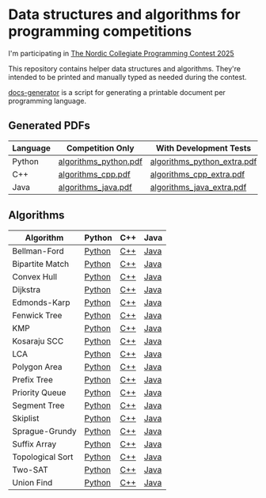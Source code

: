 # Data structures and algorithms for programming competitions

I'm participating in [The Nordic Collegiate Programming Contest 2025](https://nordic.icpc.io/ncpc2025/)

This repository contains helper data structures and algorithms.
They're intended to be printed and manually typed as needed during the contest.

[docs-generator](./docs-generator/) is a script for generating a printable document per programming language.

## Generated PDFs

| Language | Competition Only | With Development Tests |
|----------|------------------|------------------------|
| Python   | [algorithms_python.pdf](./docs-generator/output/algorithms_python.pdf) | [algorithms_python_extra.pdf](./docs-generator/output/algorithms_python_extra.pdf) |
| C++      | [algorithms_cpp.pdf](./docs-generator/output/algorithms_cpp.pdf) | [algorithms_cpp_extra.pdf](./docs-generator/output/algorithms_cpp_extra.pdf) |
| Java     | [algorithms_java.pdf](./docs-generator/output/algorithms_java.pdf) | [algorithms_java_extra.pdf](./docs-generator/output/algorithms_java_extra.pdf) |

## Algorithms

| Algorithm | Python | C++ | Java |
|-----------|--------|-----|------|
| Bellman-Ford | [Python](./python/bellman_ford.py) | [C++](./cpp/bellman_ford.cpp) | [Java](./java/bellman_ford.java) |
| Bipartite Match | [Python](./python/bipartite_match.py) | [C++](./cpp/bipartite_match.cpp) | [Java](./java/bipartite_match.java) |
| Convex Hull | [Python](./python/convex_hull.py) | [C++](./cpp/convex_hull.cpp) | [Java](./java/convex_hull.java) |
| Dijkstra | [Python](./python/dijkstra.py) | [C++](./cpp/dijkstra.cpp) | [Java](./java/dijkstra.java) |
| Edmonds-Karp | [Python](./python/edmonds_karp.py) | [C++](./cpp/edmonds_karp.cpp) | [Java](./java/edmonds_karp.java) |
| Fenwick Tree | [Python](./python/fenwick_tree.py) | [C++](./cpp/fenwick_tree.cpp) | [Java](./java/fenwick_tree.java) |
| KMP | [Python](./python/kmp.py) | [C++](./cpp/kmp.cpp) | [Java](./java/kmp.java) |
| Kosaraju SCC | [Python](./python/kosaraju_scc.py) | [C++](./cpp/kosaraju_scc.cpp) | [Java](./java/kosaraju_scc.java) |
| LCA | [Python](./python/lca.py) | [C++](./cpp/lca.cpp) | [Java](./java/lca.java) |
| Polygon Area | [Python](./python/polygon_area.py) | [C++](./cpp/polygon_area.cpp) | [Java](./java/polygon_area.java) |
| Prefix Tree | [Python](./python/prefix_tree.py) | [C++](./cpp/prefix_tree.cpp) | [Java](./java/prefix_tree.java) |
| Priority Queue | [Python](./python/priority_queue.py) | [C++](./cpp/priority_queue.cpp) | [Java](./java/priority_queue.java) |
| Segment Tree | [Python](./python/segment_tree.py) | [C++](./cpp/segment_tree.cpp) | [Java](./java/segment_tree.java) |
| Skiplist | [Python](./python/skiplist.py) | [C++](./cpp/skiplist.cpp) | [Java](./java/skiplist.java) |
| Sprague-Grundy | [Python](./python/sprague_grundy.py) | [C++](./cpp/sprague_grundy.cpp) | [Java](./java/sprague_grundy.java) |
| Suffix Array | [Python](./python/suffix_array.py) | [C++](./cpp/suffix_array.cpp) | [Java](./java/suffix_array.java) |
| Topological Sort | [Python](./python/topological_sort.py) | [C++](./cpp/topological_sort.cpp) | [Java](./java/topological_sort.java) |
| Two-SAT | [Python](./python/two_sat.py) | [C++](./cpp/two_sat.cpp) | [Java](./java/two_sat.java) |
| Union Find | [Python](./python/union_find.py) | [C++](./cpp/union_find.cpp) | [Java](./java/union_find.java) |
